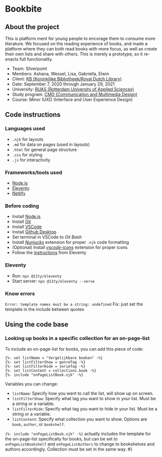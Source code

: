 # Bookbite
## About the project
This is platform ment for young people to encorage them to consume more literature. We focused on the reading experience of books, and made a platform where they can both read books with more focus, as well as create their own lists and share with others. This is merely a prototype, so it re-enacts full functionality.

- Team: Silverpoint
- Members: Ashana, Wessel, Lisa, Gabriella, Elwin
- Client: [KB (Koninklijke Bibliotheek/Royal Dutch Library)](https://www.kb.nl/en)
- Date: September 7, 2020 through January 29, 2021
- University: [RUAS (Rotterdam University of Applied Sciences)](https://www.rotterdamuas.com/)
- Study program: [CMD (Communication and Multimedia Design)](https://www.hogeschoolrotterdam.nl/opleidingen/bachelor/communication-and-multimedia-design/voltijd/)
- Course: Minor IUXD (Interface and User Experience Design)

## Code instructions
### Languages used
- `.njk` for layouts
- `.md` for data on pages (used in layouts)
- `.html` for general page structure
- `.css` for styling
- `.js` for interactivity

### Frameworks/tools used
- [Node.js](https://nodejs.org/en/)
- [Eleventy](https://www.11ty.dev/)
- [Netlify](https://www.netlify.com/)

### Before coding
- Install [Node.js](https://nodejs.org/en/)
- Install [Git](https://git-scm.com/)
- Install [VSCode](https://code.visualstudio.com/download)
- Install [Github Desktop](https://desktop.github.com/)
- Set terminal in VSCode to _Git Bash_
- Install [_Nunjucks_](https://marketplace.visualstudio.com/items?itemName=ronnidc.nunjucks) extension for proper `.njk` code formatting
- (Optional) Install [_vscode-icons_](https://marketplace.visualstudio.com/items?itemName=vscode-icons-team.vscode-icons) extension for proper icons
- Follow the [instructions](https://www.11ty.dev/docs/getting-started/) from Eleventy

### Eleventy
- Run: `npx @11ty/eleventy`
- Start server: `npx @11ty/eleventy --serve`

### Know errors
`Error: template names must be a string: undefined`
Fix: just set the template in the include between quotes

## Using the code base
### Looking up books in a specific collection for an on-page-list
To include an on-page-list for books, you can add this piece of code:
```nunjucks
{%- set listName = "Vergelijkbare boeken" -%}
{%- set listFilterShow = genreTag -%}
{%- set listFilterHide = serieTag -%}
{%- set listContent = collections.book -%}
{%- include "onPageListBook.njk" -%}
```
Variables you can change:
- `listName`: Specify how you want to call the list, will show up on screen.
- `listFilterShow`: Specify what tag you want to show in your list. Must be a string or a variable.
- `listFilterHide`: Specify what tag you want to hide in your list. Must be a string or a variable.
- `listContent`: Specify what collection you want to show. Options are `book`, `author`, or `bookshelf`.

`{%- include "onPageListBook.njk" -%}` actually includes the template for the on-page-list specifically for books, but can be set to `onPageListBookshelf` and `onPageListAuthors` to change to bookshelves and authors accordingly. Collection must be set in the same way. #}
